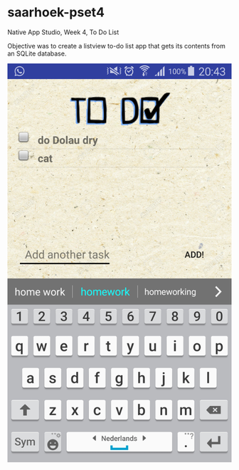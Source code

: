 # saarhoek-pset4
Native App Studio, Week 4, To Do List

Objective was to create a listview to-do list app that gets its contents from an SQLite database.

![alt tag](https://github.com/Saarie/saarhoek-pset4/blob/master/doc/Screenshot_2016-11-25-20-43-25.png)
